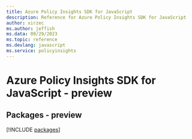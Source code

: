 ```yaml
---
title: Azure Policy Insights SDK for JavaScript
description: Reference for Azure Policy Insights SDK for JavaScript
author: xirzec
ms.author: jeffish
ms.data: 09/29/2023
ms.topic: reference
ms.devlang: javascript
ms.service: policyinsights
---
```

# Azure Policy Insights SDK for JavaScript - preview
## Packages - preview
[!INCLUDE [packages](policy-insights-index.md)]